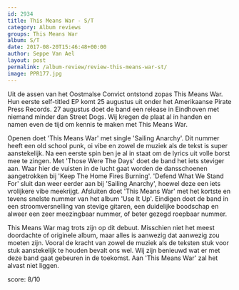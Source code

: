 ```yaml
---
id: 2934
title: This Means War - S/T
category: Album reviews
groups: This Means War
album: S/T
date: 2017-08-20T15:46:48+00:00
author: Seppe Van Ael
layout: post
permalink: /album-review/review-this-means-war-st/
image: PPR177.jpg
---
```

Uit de assen van het Oostmalse Convict ontstond zopas This Means War. Hun eerste self-titled EP komt 25 augustus uit onder het Amerikaanse Pirate Press Records. 27 augustus doet de band een release in Eindhoven met niemand minder dan Street Dogs. Wij kregen de plaat al in handen en namen even de tijd om kennis te maken met This Means War.

Openen doet 'This Means War' met single 'Sailing Anarchy'. Dit nummer heeft een old school punk, oi vibe en zowel de muziek als de tekst is super aanstekelijk. Na een eerste spin ben je al in staat om de lyrics uit volle borst mee te zingen. Met 'Those Were The Days' doet de band het iets steviger aan. Waar hier de vuisten in de lucht gaat worden de dansschoenen aangetrokken bij 'Keep The Home Fires Burning'. 'Defend What We Stand For' sluit dan weer eerder aan bij 'Sailing Anarchy', hoewel deze een iets vrolijkere vibe meekrijgt. Afsluiten doet 'This Means War' met het kortste en tevens snelste nummer van het album 'Use It Up'. Eindigen doet de band in een stroomversnelling van stevige gitaren, een duidelijke boodschap en alweer een zeer meezingbaar nummer, of beter gezegd roepbaar nummer.

This Means War mag trots zijn op dit debuut. Misschien niet het meest doordachte of originele album, maar alles is aanwezig dat aanwezig zou moeten zijn. Vooral de kracht van zowel de muziek als de teksten stuk voor stuk aanstekelijk te houden bevalt ons wel. Wij zijn benieuwd wat er met deze band gaat gebeuren in de toekomst. Aan 'This Means War' zal het alvast niet liggen.

score: 8/10
